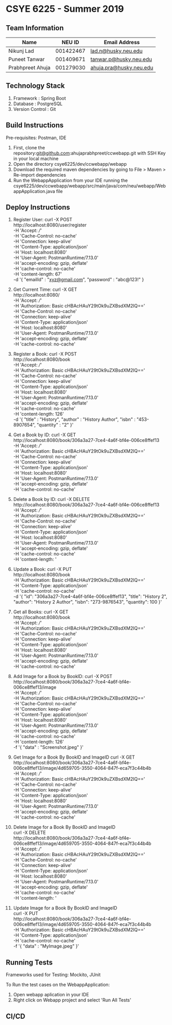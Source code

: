 # CSYE 6225 - Summer 2019

## Team Information

| Name | NEU ID | Email Address |
| --- | --- | --- |
| Nikunj Lad | 001422467 | lad.n@husky.neu.edu |
| Puneet Tanwar | 001409671 | tanwar.p@husky.neu.edu |
| Prabhpreet Ahuja | 001279030 | ahuja.pra@husky.neu.edu |

## Technology Stack

1. Framework : Spring Boot
2. Database : PostgreSQL
3. Version Control : Git

## Build Instructions

Pre-requisites: Postman, IDE
1. First, clone the repository:git@github.com:ahujaprabhpreet/ccwebapp.git with SSH Key in your local machine
2. Open the directory csye6225/dev/ccwebapp/webapp
3. Download the required maven dependencies by going to File > Maven > Re-import dependencies
4. Run the WebappApplication from your IDE running the  csye6225/dev/ccwebapp/webapp/src/main/java/com/neu/webapp/WebappApplication.java file

## Deploy Instructions

1. Register User: 
	curl -X POST \
	  http://localhost:8080/user/register \
	  -H 'Accept: */*' \
	  -H 'Cache-Control: no-cache' \
	  -H 'Connection: keep-alive' \
	  -H 'Content-Type: application/json' \
	  -H 'Host: localhost:8080' \
	  -H 'User-Agent: PostmanRuntime/7.13.0' \
	  -H 'accept-encoding: gzip, deflate' \
	  -H 'cache-control: no-cache' \
	  -H 'content-length: 67' \
	  -d '{
		"emailId" : "xyz@gmail.com",
		"password" : "abc@123!"
	}
  
2. Get Current Time:
	curl -X GET \
	  http://localhost:8080/ \
	  -H 'Accept: */*' \
	  -H 'Authorization: Basic cHBAcHAuY29tOk9uZXBsdXM2IQ==' \
	  -H 'Cache-Control: no-cache' \
	  -H 'Connection: keep-alive' \
	  -H 'Content-Type: application/json' \
	  -H 'Host: localhost:8080' \
	  -H 'User-Agent: PostmanRuntime/7.13.0' \
	  -H 'accept-encoding: gzip, deflate' \
	  -H 'cache-control: no-cache'
    
3. Register a Book:
	curl -X POST \
	  http://localhost:8080/book \
	  -H 'Accept: */*' \
	  -H 'Authorization: Basic cHBAcHAuY29tOk9uZXBsdXM2IQ==' \
	  -H 'Cache-Control: no-cache' \
	  -H 'Connection: keep-alive' \
	  -H 'Content-Type: application/json' \
	  -H 'Host: localhost:8080' \
	  -H 'User-Agent: PostmanRuntime/7.13.0' \
	  -H 'accept-encoding: gzip, deflate' \
	  -H 'cache-control: no-cache' \
	  -H 'content-length: 126' \
	  -d '{
		"title" : "History",
		"author" : "History Author",
		"isbn" : "453-8907654",
		"quantity" : "2"
	}'
  
4. Get a Book by ID:
	curl -X GET \
	  http://localhost:8080/book/306a3a27-7ce4-4a6f-bf4e-006ce8ffef13 \
	  -H 'Accept: */*' \
	  -H 'Authorization: Basic cHBAcHAuY29tOk9uZXBsdXM2IQ==' \
	  -H 'Cache-Control: no-cache' \
	  -H 'Connection: keep-alive' \
	  -H 'Content-Type: application/json' \
	  -H 'Host: localhost:8080' \
	  -H 'User-Agent: PostmanRuntime/7.13.0' \
	  -H 'accept-encoding: gzip, deflate' \
	  -H 'cache-control: no-cache'  

5. Delete a Book by ID:
	curl -X DELETE \
	  http://localhost:8080/book/306a3a27-7ce4-4a6f-bf4e-006ce8ffef13 \
	  -H 'Accept: */*' \
	  -H 'Authorization: Basic cHBAcHAuY29tOk9uZXBsdXM2IQ==' \
	  -H 'Cache-Control: no-cache' \
	  -H 'Connection: keep-alive' \
	  -H 'Content-Type: application/json' \
	  -H 'Host: localhost:8080' \
	  -H 'User-Agent: PostmanRuntime/7.13.0' \
	  -H 'accept-encoding: gzip, deflate' \
	  -H 'cache-control: no-cache' \
	  -H 'content-length: '
    
6. Update a Book:
	curl -X PUT \
	  http://localhost:8080/book \
	  -H 'Authorization: Basic cHBAcHAuY29tOk9uZXBsdXM2IQ==' \
	  -H 'Content-Type: application/json' \
	  -H 'cache-control: no-cache' \
	  -d '{
	    "id": "306a3a27-7ce4-4a6f-bf4e-006ce8ffef13",
	    "title": "History 2",
	    "author": "History 2 Author",
	    "isbn": "273-9876543",
	    "quantity": 100
	}'
  
7. Get all Books:
	curl -X GET \
	  http://localhost:8080/book \
	  -H 'Accept: */*' \
	  -H 'Authorization: Basic cHBAcHAuY29tOk9uZXBsdXM2IQ==' \
	  -H 'Cache-Control: no-cache' \
	  -H 'Connection: keep-alive' \
	  -H 'Content-Type: application/json' \
	  -H 'Host: localhost:8080' \
	  -H 'User-Agent: PostmanRuntime/7.13.0' \
	  -H 'accept-encoding: gzip, deflate' \
	  -H 'cache-control: no-cache'
    
 8. Add Image for a Book by BookID:
 curl -X POST \
	  http://localhost:8080/book/306a3a27-7ce4-4a6f-bf4e-006ce8ffef13/image \
	  -H 'Accept: */*' \
	  -H 'Authorization: Basic cHBAcHAuY29tOk9uZXBsdXM2IQ==' \
	  -H 'Cache-Control: no-cache' \
	  -H 'Connection: keep-alive' \
	  -H 'Content-Type: application/json' \
	  -H 'Host: localhost:8080' \
	  -H 'User-Agent: PostmanRuntime/7.13.0' \
	  -H 'accept-encoding: gzip, deflate' \
	  -H 'cache-control: no-cache' \
	  -H 'content-length: 126' \
	  -f '{
		"data" : "Screenshot.jpeg"
	}'
 
9. Get Image for a Book By BookID and ImageID 
 curl -X GET \
	  http://localhost:8080/book/306a3a27-7ce4-4a6f-bf4e-006ce8ffef13/image/4d659705-3550-4064-847f-eca7f3c44b4b \
	  -H 'Accept: */*' \
	  -H 'Authorization: Basic cHBAcHAuY29tOk9uZXBsdXM2IQ==' \
	  -H 'Cache-Control: no-cache' \
	  -H 'Connection: keep-alive' \
	  -H 'Content-Type: application/json' \
	  -H 'Host: localhost:8080' \
	  -H 'User-Agent: PostmanRuntime/7.13.0' \
	  -H 'accept-encoding: gzip, deflate' \
	  -H 'cache-control: no-cache'
    
10. Delete Image for a Book By BookID and ImageID     
curl -X DELETE \
	  http://localhost:8080/book/306a3a27-7ce4-4a6f-bf4e-006ce8ffef13/image/4d659705-3550-4064-847f-eca7f3c44b4b \
	  -H 'Accept: */*' \
	  -H 'Authorization: Basic cHBAcHAuY29tOk9uZXBsdXM2IQ==' \
	  -H 'Cache-Control: no-cache' \
	  -H 'Connection: keep-alive' \
	  -H 'Content-Type: application/json' \
	  -H 'Host: localhost:8080' \
	  -H 'User-Agent: PostmanRuntime/7.13.0' \
	  -H 'accept-encoding: gzip, deflate' \
	  -H 'cache-control: no-cache' \
	  -H 'content-length: '
    
11. Update Image for a Book By BookID and ImageID  
curl -X PUT \
	  http://localhost:8080/book/306a3a27-7ce4-4a6f-bf4e-006ce8ffef13/image/4d659705-3550-4064-847f-eca7f3c44b4b \
	  -H 'Authorization: Basic cHBAcHAuY29tOk9uZXBsdXM2IQ==' \
	  -H 'Content-Type: application/json' \
	  -H 'cache-control: no-cache' \
	  -f '{
	    "data" : "MyImage.jpeg"
	}'


## Running Tests
Frameworks used for Testing: Mockito, JUnit

To Run the test cases on the WebappApplication: 
1. Open webapp aplication in your IDE 
2. Right click on Webapp project and select 'Run All Tests'

## CI/CD


